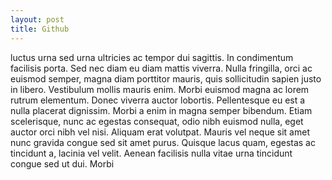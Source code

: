 ```yaml
---
layout: post
title: Github
---
```


luctus urna sed urna ultricies ac tempor dui sagittis. In
condimentum facilisis porta. Sed nec diam eu diam mattis viverra.
Nulla fringilla, orci ac euismod semper, magna diam porttitor
mauris, quis sollicitudin sapien justo in libero. Vestibulum mollis
mauris enim. Morbi euismod magna ac lorem rutrum elementum. Donec
viverra auctor lobortis. Pellentesque eu est a nulla placerat
dignissim. Morbi a enim in magna semper bibendum. Etiam
scelerisque, nunc ac egestas consequat, odio nibh euismod nulla,
eget auctor orci nibh vel nisi. Aliquam erat volutpat. Mauris vel
neque sit amet nunc gravida congue sed sit amet purus. Quisque
lacus quam, egestas ac tincidunt a, lacinia vel velit. Aenean
facilisis nulla vitae urna tincidunt congue sed ut dui. Morbi

